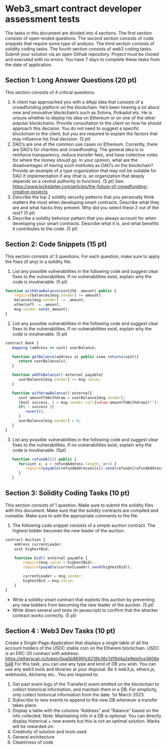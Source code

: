 # Web3_smart contract developer assessment tests

The tasks in this document are divided into 4 sections. The first section consists of open-ended
questions. The second section consists of code snippets that require some type of analysis. The
third section consists of solidity coding tasks. The fourth section consists of web3 coding tasks.
Submit your solution via an open Github repository. Project must be cloned and executed with
no errors. You have 7 days to complete these tasks from the date of application.

## Section 1: Long Answer Questions (20 pt)

This section consists of 4 critical questions.

1. A client has approached you with a dApp idea that consists of a crowdfunding platform
   on the blockchain. He’s been hearing a lot about new and innovative blockchain’s such
   as Solona, Polkadot etc. He is unsure whether to deploy his idea on Ethereum or on one
   of the other popular blockchains. Provide consultation to the client on how he should
   approach this decision. You do not need to suggest a specific blockchain to the client,
   but you are required to explain the factors that may influence his final decision. (5 pt)
2. DAO’s are one of the common use cases on Ethereum. Currently, there are DAO’s for
   charities and crowdfunding. The general idea is to reinforce transparency, reduce
   transfer fees, and have collective votes for where the money should go. In your opinion,
   what are the disadvantages of having such institutes as DAO’s on the blockchain?
   Provide an example of a type organization that may not be suitable for DAO if
   implementation if any (that is, an organization that deeply depends on a central authority
   to function). (5 pt)
   See: https://www.kickstarter.com/articles/the-future-of-crowdfunding-creative-projects
3. Describe the top 2 solidity security patterns that you personally think matters the most
   when developing smart contracts. Describe what they are and what hacks they prevent.
   Why did you select these 2 out of the rest? (5 pt)
4. Describe a solidity behviour pattern that you always account for when developing your
   smart contracts. Describe what it is, and what benefits it contributes to the code. (5 pt)

## Section 2: Code Snippets (15 pt)

This section consists of 3 questions. For each question, make sure to apply the fixes (if any)
in a solidity file.

1. List any possible vulnerabilities in the following code and suggest clear fixes to the vulnerabilities. If no vulnerabilities exist, explain why the code is invulnerable. (5 pt)

```javascript
function withdrawBalance(uint256 _amount) public {
    require(balances[msg.sender] >= amount);
    balances[msg.sender] -= _amount;
    etherLeft -= _amount;
    msg.sender.send(_amount);
}
```

2. List any possible vulnerabilities in the following code and suggest clear fixes to the vulnerabilities.
   If no vulnerabilities exist, explain why the code is invulnerable. (5 pt)

```javascript
contract Bank {
   mapping (address => uint) userBalance;

   function getBalance(address u) public view returns(uint){
      return userBalance[u];
   }

   function addToBalance() external payable{
      userBalance[msg.sender] += msg.value;
   }

   function withdrawBalance() external{
      uint amountToWithdraw = userBalance[msg.sender];
      (bool success, ) = msg.sender.call{value:amountToWithdraw}("");
      if( ! success ){
         revert();
      }
      userBalance[msg.sender] = 0;
   }
}
```

3. List any possible vulnerabilities in the following code and suggest clear fixes to the vulnerabilities.
   If no vulnerabilities exist, explain why the code is invulnerable. (5pt)

```javascript
   function refundAll() public {
      for(uint x; x < refundAddress.length; x++) {
         require(payable(refundAddresses[x]).send(refunds[refundAddresses[x]]));
      }
   }
```

## Section 3: Solidity Coding Tasks (10 pt)

This section consists of 1 question. Make sure to submit the solidity files with this document.
Make sure that the solidity contracts are compiled and runnable. Make sure to add the
appropriate comments to the file.

1. The following code snippet consists of a simple auction contract. The highest bidder
   becomes the new leader of the auction.

```javascript
contract Auction {
    address currentLeader;
    uint highestBid;

    function bid() external payable {
        require(msg.value > highestBid);
        require(payable(currentLeader).send(highestBid));

        currentLeader = msg.sender;
        highestBid = msg.value;
    }
}
```

-   Write a solidity smart contract that exploits this auction by preventing any new
    bidders from becoming the new leader of the auction. (5 pt)
-   Write down several unit tests (in javascript) to confirm that the attacker contract
    works correctly. (5 pt)

## Section 4 : Web3 Dev Tasks (10 pt)

Create a Single-Page-Application that displays a single table of all the account holders of the
USDC stable coin on the Etherem blockchain. USDC is an ERC-20 contract with address:
https://etherscan.io/token/0xa0b86991c6218b36c1d19d4a2e9eb0ce3606eb48
For this task, you can use any type and kind of DB you wish. You can use any web3 tools and
libraries at your disposal. Be it web3.js, ethers.js, webhooks, Alchemy etc..
You are required to:

1. Get past event logs of the Transfer() event emitted on the blockchain to collect historical
   information, and maintain them in a DB. For simplicity, only collect historical
   information from the date: 1st March 2023.
2. Subscribe to new events to append to the new DB whenever a transfer takes place.
3. Display a table with the columns “Address” and “Balance” based on the info collected.
   Note: Maintaining info in a DB is optional. You can directly display historical + new events but
   this is not an optimal solution.
   Marks will be rewarded on:
4. Creativity of solution and tools used
5. General architecture
6. Cleanliness of code
